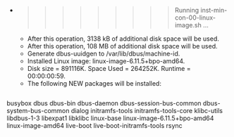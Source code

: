 * >>>>>>>>> Running inst-min-con-00-linux-image.sh ...
  * After this operation, 3138 kB of additional disk space will be used.
  * After this operation, 108 MB of additional disk space will be used.
  * Generate dbus-uuidgen to /var/lib/dbus/machine-id.
  * Installed Linux image: linux-image-6.11.5+bpo-amd64.
  * Disk size = 891116K. Space Used = 264252K. Runtime = 00:00:00:59.
  * The following NEW packages will be installed:
  ```bash
busybox dbus dbus-bin dbus-daemon dbus-session-bus-common
dbus-system-bus-common dialog initramfs-tools initramfs-tools-core klibc-utils
libdbus-1-3 libexpat1 libklibc linux-base linux-image-6.11.5+bpo-amd64
linux-image-amd64 live-boot live-boot-initramfs-tools rsync
  ```
